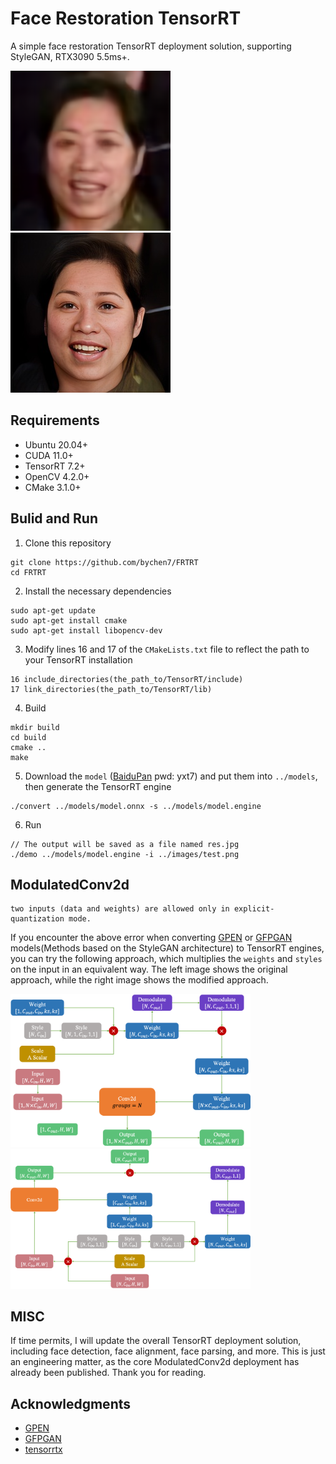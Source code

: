 # Face Restoration TensorRT

A simple face restoration TensorRT deployment solution, supporting StyleGAN, RTX3090 5.5ms+.

<img src="images/test.png" width="256px"/> <img src="images/res.jpg" width="256px"/>

## Requirements
- Ubuntu 20.04+
- CUDA 11.0+
- TensorRT 7.2+
- OpenCV 4.2.0+
- CMake 3.1.0+

## Bulid and Run
1. Clone this repository
```
git clone https://github.com/bychen7/FRTRT
cd FRTRT
```
2. Install the necessary dependencies
```
sudo apt-get update
sudo apt-get install cmake
sudo apt-get install libopencv-dev
```
3. Modify lines 16 and 17 of the `CMakeLists.txt` file to reflect the path to your TensorRT installation
```
16 include_directories(the_path_to/TensorRT/include)
17 link_directories(the_path_to/TensorRT/lib)
```
4. Build
```
mkdir build
cd build
cmake ..
make
```
5. Download the `model` ([BaiduPan](https://pan.baidu.com/s/19klcec1LlkWn_JspH82VPg) pwd: yxt7) and put them into `../models`, then generate the TensorRT engine 
```
./convert ../models/model.onnx -s ../models/model.engine
```
6. Run
```
// The output will be saved as a file named res.jpg
./demo ../models/model.engine -i ../images/test.png
```

## ModulatedConv2d

```
two inputs (data and weights) are allowed only in explicit-quantization mode.
```

If you encounter the above error when converting [GPEN](https://github.com/yangxy/GPEN) or [GFPGAN](https://github.com/TencentARC/GFPGAN) models(Methods based on the StyleGAN architecture) to TensorRT engines, you can try the following approach, which multiplies the `weights` and `styles` on the input in an equivalent way. The left image shows the original approach, while the right image shows the modified approach.

<img src="images/ModConv1.png" width="384px"/><span style="margin-right: 30px;"></span>
<img src="images/ModConv2.png" width="384px"/>

## MISC

If time permits, I will update the overall TensorRT deployment solution, including face detection, face alignment, face parsing, and more. This is just an engineering matter, as the core ModulatedConv2d deployment has already been published. Thank you for reading.

## Acknowledgments
- [GPEN](https://github.com/yangxy/GPEN)
- [GFPGAN](https://github.com/TencentARC/GFPGAN)
- [tensorrtx](https://github.com/wang-xinyu/tensorrtx)